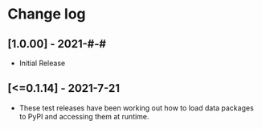 # Change log

## [1.0.00] - 2021-#-#
- Initial Release

## [<=0.1.14] - 2021-7-21
- These test releases have been working out how to load data packages to PyPI and accessing them at runtime.
